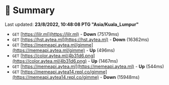 # 📖 Summary
Last updated: **23/8/2022, 10:48:08 PTG "Asia/Kuala_Lumpur"**

- `GET` [https://lilr.ml](https://lilr.ml) - **Down** (75179ms)
- `GET` [https://hst.aytea.ml](https://hst.aytea.ml) - **Down** (16362ms)
- `GET` [https://memeapi.aytea.ml/gimme](https://memeapi.aytea.ml/gimme) - **Up** (496ms)
- `GET` [https://color.aytea.ml/4b31d6.png](https://color.aytea.ml/4b31d6.png) - **Up** (1467ms)
- `GET` [https://memeapi.aytea.ml](https://memeapi.aytea.ml) - **Up** (544ms)
- `GET` [https://memeapi.aytea14.repl.co/gimme](https://memeapi.aytea14.repl.co/gimme) - **Down** (15948ms)
